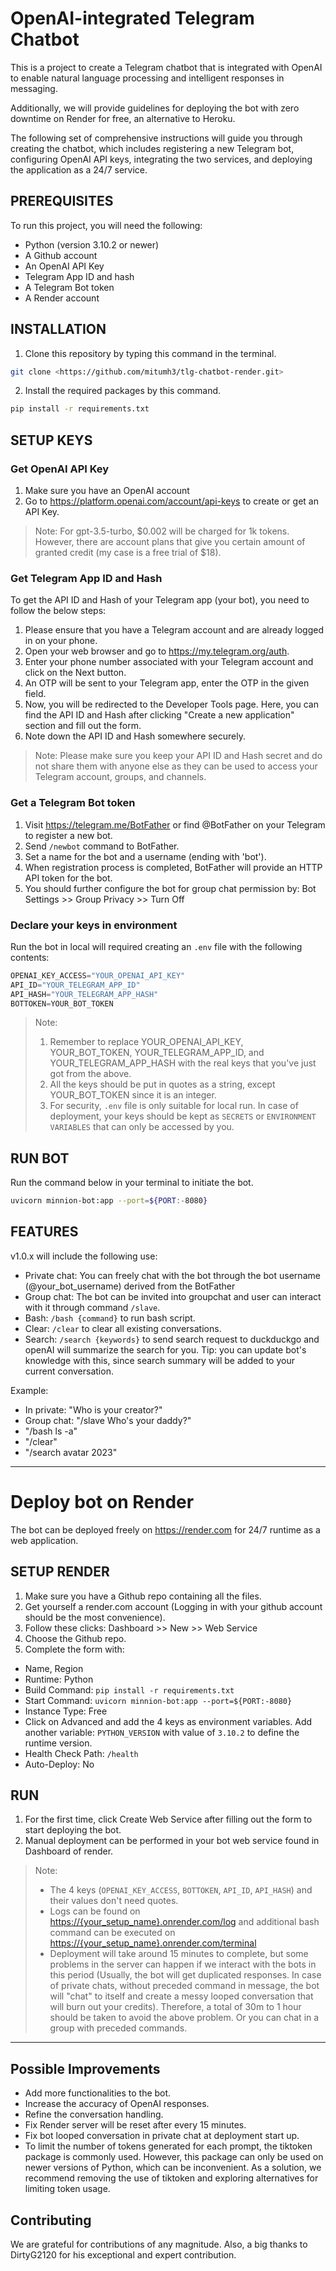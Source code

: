 # OpenAI-integrated Telegram Chatbot

This is a project to create a Telegram chatbot that is integrated with OpenAI to enable natural language processing and intelligent responses in messaging.

Additionally, we will provide guidelines for deploying the bot with zero downtime on Render for free, an alternative to Heroku.

The following set of comprehensive instructions will guide you through creating the chatbot, which includes registering a new Telegram bot, configuring OpenAI API keys, integrating the two services, and deploying the application as a 24/7 service.

## PREREQUISITES

To run this project, you will need the following:

- Python (version 3.10.2 or newer)
- A Github account
- An OpenAI API Key
- Telegram App ID and hash
- A Telegram Bot token
- A Render account

## INSTALLATION

1. Clone this repository by typing this command in the terminal.

```bash
git clone <https://github.com/mitumh3/tlg-chatbot-render.git>
```

2. Install the required packages by this command.

```bash
pip install -r requirements.txt
```

## SETUP KEYS

### Get OpenAI API Key

1. Make sure you have an OpenAI account
2. Go to <https://platform.openai.com/account/api-keys> to create or get an API Key.

> Note: For gpt-3.5-turbo, $0.002 will be charged for 1k tokens. However, there are account plans that give you certain amount of granted credit (my case is a free trial of $18).

### Get Telegram App ID and Hash

To get the API ID and Hash of your Telegram app (your bot), you need to follow the below steps:

1. Please ensure that you have a Telegram account and are already logged in on your phone.
2. Open your web browser and go to <https://my.telegram.org/auth>.
3. Enter your phone number associated with your Telegram account and click on the Next button.
4. An OTP will be sent to your Telegram app, enter the OTP in the given field.
5. Now, you will be redirected to the Developer Tools page. Here, you can find the API ID and Hash after clicking "Create a new application" section and fill out the form.
6. Note down the API ID and Hash somewhere securely.

> Note: Please make sure you keep your API ID and Hash secret and do not share them with anyone else as they can be used to access your Telegram account, groups, and channels.

### Get a Telegram Bot token

1. Visit <https://telegram.me/BotFather> or find @BotFather on your Telegram to register a new bot.
2. Send `/newbot` command to BotFather.
3. Set a name for the bot and a username (ending with 'bot').
4. When registration process is completed, BotFather will provide an HTTP API token for the bot.
5. You should further configure the bot for group chat permission by: Bot Settings >> Group Privacy >> Turn Off

### Declare your keys in environment

Run the bot in local will required creating an `.env` file with the following contents:

```python
OPENAI_KEY_ACCESS="YOUR_OPENAI_API_KEY"
API_ID="YOUR_TELEGRAM_APP_ID"
API_HASH="YOUR_TELEGRAM_APP_HASH"
BOTTOKEN=YOUR_BOT_TOKEN
```

> Note:
>
> 1. Remember to replace YOUR_OPENAI_API_KEY, YOUR_BOT_TOKEN, YOUR_TELEGRAM_APP_ID, and YOUR_TELEGRAM_APP_HASH with the real keys that you've just got from the above.
> 2. All the keys should be put in quotes as a string, except YOUR_BOT_TOKEN since it is an integer.
> 3. For security, `.env` file is only suitable for local run. In case of deployment, your keys should be kept as `SECRETS` or `ENVIRONMENT VARIABLES` that can only be accessed by you.

## RUN BOT

Run the command below in your terminal to initiate the bot.

```bash
uvicorn minnion-bot:app --port=${PORT:-8080}
```

## FEATURES

v1.0.x will include the following use:

- Private chat: You can freely chat with the bot through the bot username (@your_bot_username) derived from the BotFather
- Group chat: The bot can be invited into groupchat and user can interact with it through command `/slave`.
- Bash: `/bash {command}` to run bash script.
- Clear: `/clear` to clear all existing conversations.
- Search: `/search {keywords}` to send search request to duckduckgo and openAI will summarize the search for you. Tip: you can update bot's knowledge with this, since search summary will be added to your current conversation.

Example:

- In private: "Who is your creator?"
- Group chat: "/slave Who's your daddy?"
- "/bash ls -a"
- "/clear"
- "/search avatar 2023"

---

# Deploy bot on Render

The bot can be deployed freely on <https://render.com> for 24/7 runtime as a web application.

## SETUP RENDER

1. Make sure you have a Github repo containing all the files.
2. Get yourself a render.com account (Logging in with your github account should be the most convenience).
3. Follow these clicks: Dashboard >> New >> Web Service
4. Choose the Github repo.
5. Complete the form with:

- Name, Region
- Runtime: Python
- Build Command: `pip install -r requirements.txt`
- Start Command: `uvicorn minnion-bot:app --port=${PORT:-8080}`
- Instance Type: Free
- Click on Advanced and add the 4 keys as environment variables. Add another variable: `PYTHON_VERSION` with value of `3.10.2` to define the runtime version.
- Health Check Path: `/health`
- Auto-Deploy: No

## RUN

1. For the first time, click Create Web Service after filling out the form to start deploying the bot.
2. Manual deployment can be performed in your bot web service found in Dashboard of render.

> Note:
>
> - The 4 keys (`OPENAI_KEY_ACCESS`, `BOTTOKEN`, `API_ID`, `API_HASH`) and their values don't need quotes.
> - Logs can be found on <https://{your_setup_name}.onrender.com/log> and additional bash command can be executed on <https://{your_setup_name}.onrender.com/terminal>
> - Deployment will take around 15 minutes to complete, but some problems in the server can happen if we interact with the bots in this period (Usually, the bot will get duplicated responses. In case of private chats, without preceded command in message, the bot will "chat" to itself and create a messy looped conversation that will burn out your credits). Therefore, a total of 30m to 1 hour should be taken to avoid the above problem. Or you can chat in a group with preceded commands.

---

## Possible Improvements

- Add more functionalities to the bot.
- Increase the accuracy of OpenAI responses.
- Refine the conversation handling.
- Fix Render server will be reset after every 15 minutes.
- Fix bot looped conversation in private chat at deployment start up.
- To limit the number of tokens generated for each prompt, the tiktoken package is commonly used. However, this package can only be used on newer versions of Python, which can be inconvenient. As a solution, we recommend removing the use of tiktoken and exploring alternatives for limiting token usage.

## Contributing

We are grateful for contributions of any magnitude. Also, a big thanks to DirtyG2120 for his exceptional and expert contribution.

